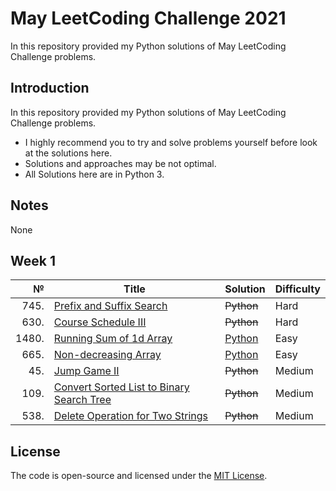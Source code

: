 # May LeetCoding Challenge 2021
In this repository provided my Python solutions of May LeetCoding Challenge problems.

## Introduction
In this repository provided my Python solutions of May LeetCoding Challenge problems. 
- I highly recommend you to try and solve problems yourself before look at the solutions here.
- Solutions and approaches may be not optimal.
- All Solutions here are in Python 3.

## Notes
None

## Week 1
|№|Title|Solution|Difficulty|
| ----: | --- | --- | --- |
|745.|[Prefix and Suffix Search](https://leetcode.com/problems/prefix-and-suffix-search/)|~~Python~~|Hard|
|630.|[Course Schedule III](https://leetcode.com/problems/course-schedule-iii/)|~~Python~~|Hard|
|1480.|[Running Sum of 1d Array](https://leetcode.com/problems/running-sum-of-1d-array/)|[Python](/Easy/1480.RunningSumof1dArray(ListComprehension).py)|Easy|
|665.|[Non-decreasing Array](https://leetcode.com/problems/non-decreasing-array/)|[Python](/Easy/665.Non-decreasingArray.py)|Easy|
|45.|[Jump Game II](https://leetcode.com/problems/jump-game-ii/)|~~Python~~|Medium|
|109.|[Convert Sorted List to Binary Search Tree](https://leetcode.com/problems/convert-sorted-list-to-binary-search-tree/)|~~Python~~|Medium|
|538.|[Delete Operation for Two Strings](https://leetcode.com/problems/delete-operation-for-two-strings/)|~~Python~~|Medium|

## License
The code is open-source and licensed under the [MIT License](/LICENSE).
